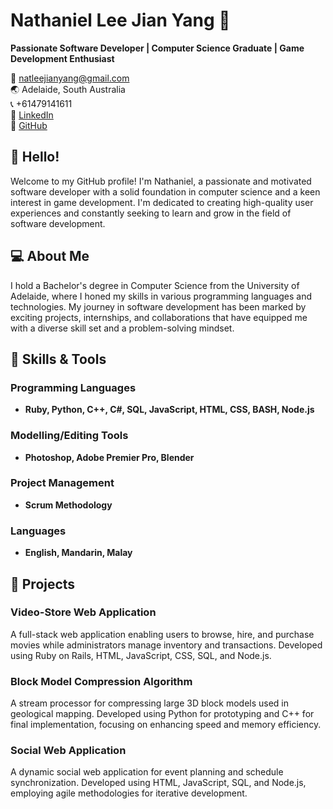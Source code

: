 # Nathaniel Lee Jian Yang 🌟

**Passionate Software Developer | Computer Science Graduate | Game Development Enthusiast**

📧 natleejianyang@gmail.com  
🌏 Adelaide, South Australia  
📞 +61479141611  
🔗 [LinkedIn](https://www.linkedin.com/in/nathaniel-lee-960b33208)  
📁 [GitHub](https://github.com/natlee9878)  

## 👋 Hello!

Welcome to my GitHub profile! I'm Nathaniel, a passionate and motivated software developer with a solid foundation in computer science and a keen interest in game development. I'm dedicated to creating high-quality user experiences and constantly seeking to learn and grow in the field of software development.

## 💻 About Me

I hold a Bachelor's degree in Computer Science from the University of Adelaide, where I honed my skills in various programming languages and technologies. My journey in software development has been marked by exciting projects, internships, and collaborations that have equipped me with a diverse skill set and a problem-solving mindset.

## 🔧 Skills & Tools

### Programming Languages
- **Ruby, Python, C++, C#, SQL, JavaScript, HTML, CSS, BASH, Node.js**

### Modelling/Editing Tools
- **Photoshop, Adobe Premier Pro, Blender**

### Project Management
- **Scrum Methodology**

### Languages
- **English, Mandarin, Malay**

## 🌟 Projects

### Video-Store Web Application
A full-stack web application enabling users to browse, hire, and purchase movies while administrators manage inventory and transactions. Developed using Ruby on Rails, HTML, JavaScript, CSS, SQL, and Node.js.

### Block Model Compression Algorithm
A stream processor for compressing large 3D block models used in geological mapping. Developed using Python for prototyping and C++ for final implementation, focusing on enhancing speed and memory efficiency.

### Social Web Application
A dynamic social web application for event planning and schedule synchronization. Developed using HTML, JavaScript, SQL, and Node.js, employing agile methodologies for iterative development.
